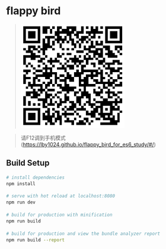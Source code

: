 # flappy bird 

> ![image](https://raw.githubusercontent.com/lby1024/flappy_bird_for_es6_study/master/84c1449c0182051a78a8ccfe9edcf903.png)

> 请F12调到手机模式(https://lby1024.github.io/flappy_bird_for_es6_study/#/)


## Build Setup

``` bash
# install dependencies
npm install

# serve with hot reload at localhost:8080
npm run dev

# build for production with minification
npm run build

# build for production and view the bundle analyzer report
npm run build --report
```

